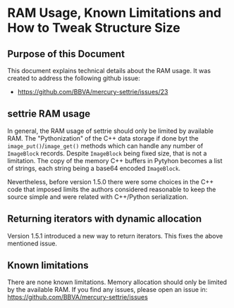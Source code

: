 # RAM Usage, Known Limitations and How to Tweak Structure Size


## Purpose of this Document

This document explains technical details about the RAM usage. It was created to address the following github issue:

  * https://github.com/BBVA/mercury-settrie/issues/23


## settrie RAM usage

In general, the RAM usage of settrie should only be limited by available RAM. The "Pythonization" of the C++ data storage if done
byt the `image_put()`/`image_get()` methods which can handle any number of `ImageBlock` records. Despite `ImageBlock` being fixed size,
that is not a limitation. The copy of the memory C++ buffers in Pytyhon becomes a list of strings, each string being a base64 encoded
`ImageBlock`.

Nevertheless, before version 1.5.0 there were some choices in the C++ code that imposed limits the authors considered reasonable to keep
the source simple and were related with C++/Python serialization.


## Returning iterators with dynamic allocation

Version 1.5.1 introduced a new way to return iterators. This fixes the above mentioned issue.


## Known limitations

There are none known limitations. Memory allocation should only be limited by the available RAM. If you find any issues, please open
an issue in: https://github.com/BBVA/mercury-settrie/issues
